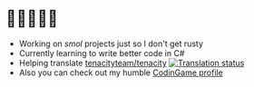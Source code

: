 # 🔰🧉😎🌆🎶

- Working on _smol_ projects just so I don't get rusty
- Currently learning to write better code in C#
- Helping translate [tenacityteam/tenacity](https://github.com/tenacityteam/tenacity) <a href="https://hosted.weblate.org/engage/tenacity/ru/"><img src="https://hosted.weblate.org/widgets/tenacity/ru/tenacity/svg-badge.svg" alt="Translation status" /></a>
- Also you can check out my humble [CodinGame profile](https://www.codingame.com/profile/1256446e5f3409eff488d5850807e5f29918033)
